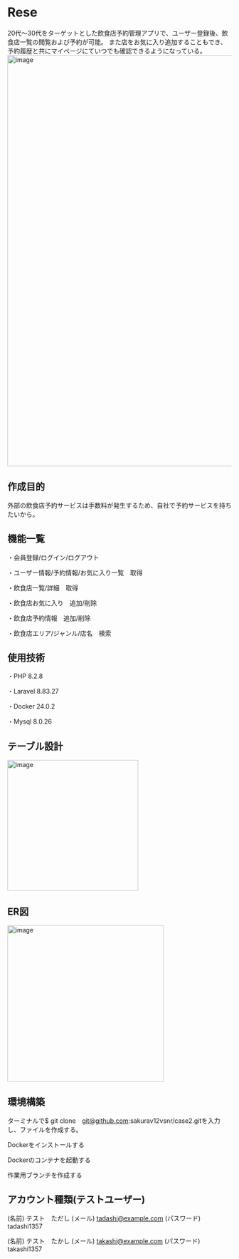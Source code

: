 # Rese
20代～30代をターゲットとした飲食店予約管理アプリで、ユーザー登録後、飲食店一覧の閲覧および予約が可能。
また店をお気に入り追加することもでき、予約履歴と共にマイページにていつでも確認できるようになっている。
<img width="923" alt="image" src="https://github.com/sakurav12vsnr/case2/assets/138364593/afce3510-4088-452f-94b2-7dc63a642e84">

## 作成目的
外部の飲食店予約サービスは手数料が発生するため、自社で予約サービスを持ちたいから。

## 機能一覧
・会員登録/ログイン/ログアウト

・ユーザー情報/予約情報/お気に入り一覧　取得

・飲食店一覧/詳細　取得

・飲食店お気に入り　追加/削除

・飲食店予約情報　追加/削除

・飲食店エリア/ジャンル/店名　検索

## 使用技術
・PHP 8.2.8

・Laravel 8.83.27

・Docker 24.0.2

・Mysql 8.0.26

## テーブル設計
<img width="294" alt="image" src="https://github.com/sakurav12vsnr/case2/assets/138364593/2c07659d-7f80-427c-8f7a-c52ea00c3936">

## ER図
<img width="351" alt="image" src="https://github.com/sakurav12vsnr/case2/assets/138364593/337d88e1-5583-4d8f-b79b-6f019c128025">

## 環境構築
ターミナルで$ git clone　git@github.com:sakurav12vsnr/case2.gitを入力し、ファイルを作成する。

Dockerをインストールする

Dockerのコンテナを起動する

作業用ブランチを作成する

## アカウント種類(テストユーザー)
(名前) テスト　ただし
(メール) tadashi@example.com
(パスワード) tadashi1357

(名前) テスト　たかし
(メール) takashi@example.com
(パスワード) takashi1357






